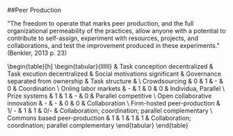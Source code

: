 ##Peer Production


"The freedom to operate that marks peer production, and the full organizational permeability of the practices, allow anyone with a potential to contribute to self-assign, experiment with resources, projects, and collaborations, and test the improvement produced in these experiments." (Benkler, 2013 p. 23)


\begin{table}[h]
\begin{tabular}{llllll}
 & Task conception decentralized & Task excution decentralized & Social motivations significant & Governance separated from ownership & Task structure &                                                     \\
Crowdsourcing                 & 0                           & 1                              & -                                   & 0              & Coordination                                        \\
Onling labor markets          & -                           & 1                              & 0                                   & 0              & Individua, Parallel                                 \\
Prize systems                 & 1                           & 1                              & -                                   & 0              & Parallel competitive                                \\
Open collaborative innovation & -                           & -                              & 0                                   & 0              & Collaboration                                       \\
Firm-hosted peer-production   & 1/ -                        & 1                              & 1                                   & 0/-            & Collaboration; coordination; parallel complementary \\
Commons based peer-production & 1                           & 1                              & 1                                   & 1              & Collaboration; coordination; parallel complementary
\end{tabular}
\end{table}